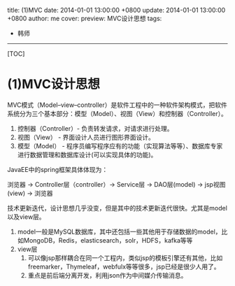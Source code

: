 title:  (1)MVC
date: 2014-01-01 13:00:00 +0800
update: 2014-01-01 13:00:00 +0800
author: me
cover: 
preview:  MVC设计思想
tags:

  -  韩师

---



[TOC]


# (1)MVC设计思想
MVC模式（Model–view–controller）是软件工程中的一种软件架构模式，把软件系统分为三个基本部分：模型（Model）、视图（View）和控制器（Controller）。

1. 控制器（Controller）- 负责转发请求，对请求进行处理。
2. 视图（View） - 界面设计人员进行图形界面设计。
3. 模型（Model） - 程序员编写程序应有的功能（实现算法等等）、数据库专家进行数据管理和数据库设计(可以实现具体的功能)。

JavaEE中的spring框架具体体现为：

浏览器 -> Controller层（controller）-> Service层 -> DAO层(model) -> jsp视图(view) -> 浏览器

技术更新迭代，设计思想几乎没变，但是其中的技术更新迭代很快。尤其是model以及view层。

1. model一般是MySQL数据库，其中还包括一些其他用于存储数据的model，比如MongoDB，Redis，elasticsearch，solr，HDFS，kafka等等
2. view层
   1. 可以像jsp那样耦合在同一个工程内，类似jsp的模板引擎还有其他，比如freemarker，Thymeleaf，webfulx等等很多，jsp已经是很少人用了。
   2. 重点是前后端分离开发，利用json作为中间媒介传输消息。

